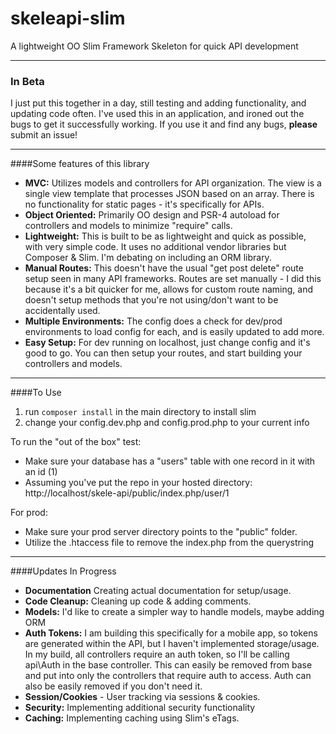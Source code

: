 # skeleapi-slim
A lightweight OO Slim Framework Skeleton for quick API development
___
### In Beta
I just put this together in a day, still testing and adding functionality, and updating code often. I've used this in an application, and ironed out the bugs to get it successfully working. If you use it and find any bugs, **please** submit an issue!

___
####Some features of this library
- **MVC:** Utilizes models and controllers for API organization. The view is a single view template that processes JSON based on an array. There is no functionality for static pages - it's specifically for APIs.
- **Object Oriented:** Primarily OO design and PSR-4 autoload for controllers and models to minimize "require" calls.
- **Lightweight:** This is built to be as lightweight and quick as possible, with very simple code. It uses no additional vendor libraries but Composer & Slim. I'm debating on including an ORM library.
- **Manual Routes:** This doesn't have the usual "get post delete" route setup seen in many API frameworks. Routes are set manually - I did this because it's a bit quicker for me, allows for custom route naming, and doesn't setup methods that you're not using/don't want to be accidentally used.
- **Multiple Environments:** The config does a check for dev/prod environments to load config for each, and is easily updated to add more.
- **Easy Setup:** For dev running on localhost, just change config and it's good to go. You can then setup your routes, and start building your controllers and models.

___
####To Use
1. run `composer install` in the main directory to install slim
2. change your config.dev.php and config.prod.php to your current info

To run the "out of the box" test:
- Make sure your database has a "users" table with one record in it with an id (1)
- Assuming you've put the repo in your hosted directory: http://localhost/skele-api/public/index.php/user/1 

For prod:
- Make sure your prod server directory points to the "public" folder.
- Utilize the .htaccess file to remove the index.php from the querystring

___
####Updates In Progress
- **Documentation** Creating actual documentation for setup/usage.
- **Code Cleanup:** Cleaning up code & adding comments.
- **Models:** I'd like to create a simpler way to handle models, maybe adding ORM
- **Auth Tokens:** I am building this specifically for a mobile app, so tokens are generated within the API, but I haven't implemented storage/usage. In my build, all controllers require an auth token, so I'll be calling api\Auth in the base controller. This can easily be removed from base and put into only the controllers that require auth to access. Auth can also be easily removed if you don't need it.
- **Session/Cookies** - User tracking via sessions & cookies.
- **Security:** Implementing additional security functionality
- **Caching:** Implementing caching using Slim's eTags.

